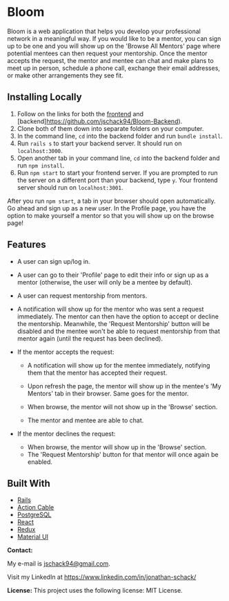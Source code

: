 # Bloom

Bloom is a web application that helps you develop your professional network in a meaningful way. If you would like to be a mentor, you can sign up to be one and you will show up on the 'Browse All Mentors' page where potential mentees can then request your mentorship. Once the mentor accepts the request, the mentor and mentee can chat and make plans to meet up in person, schedule a phone call, exchange their email addresses, or make other arrangements they see fit.



## Installing Locally

1. Follow on the links for both the [frontend](https://github.com/jschack94/Bloom-Frontend) and [backend]https://github.com/jschack94/Bloom-Backend).
2. Clone both of them down into separate folders on your computer.
3. In the command line, `cd` into the backend folder and run `bundle install`.
4. Run `rails s` to start your backend server. It should run on `localhost:3000`.
5. Open another tab in your command line, `cd` into the backend folder and run `npm install`.
6. Run `npm start` to start your frontend server. If you are prompted to run the server on a different port than your backend, type `y`. Your frontend server should run on `localhost:3001`.

After you run `npm start`, a tab in your browser should open automatically. Go ahead and sign up as a new user. In the Profile page, you have the option to make yourself a mentor so that you will show up on the browse page!

## Features

* A user can sign up/log in.


* A user can go to their 'Profile' page to edit their info or sign up as a mentor (otherwise, the user will only be a mentee by default).


* A user can request mentorship from mentors.

* A notification will show up for the mentor who was sent a request immediately. The mentor can then have the option to accept or decline the mentorship. Meanwhile, the 'Request Mentorship' button will be disabled and the mentee won't be able to request mentorship from that mentor again (until the request has been declined).



* If the mentor accepts the request:
  * A notification will show up for the mentee immediately, notifying them that the mentor has accepted their request.
  * Upon refresh the page, the mentor will show up in the mentee's 'My Mentors' tab in their browser. Same goes for the mentor.



  * When browse, the mentor will not show up in the 'Browse' section.
  * The mentor and mentee are able to chat.



* If the mentor declines the request:
  * When browse, the mentor will show up in the 'Browse' section.
  * The 'Request Mentorship' button for that mentor will once again be enabled.  

## Built With

* [Rails](https://rubyonrails.org/)
* [Action Cable](https://guides.rubyonrails.org/action_cable_overview.html)
* [PostgreSQL](https://www.postgresql.org/)
* [React](https://reactjs.org/)
* [Redux](https://redux.js.org/)
* [Material UI](https://material-ui.com/)

<strong> Contact: </strong> <p>
My e-mail is jschack94@gmail.com. <p> Visit my LinkedIn at https://www.linkedin.com/in/jonathan-schack/

<strong> License: </strong>
This project uses the following license: MIT License.
